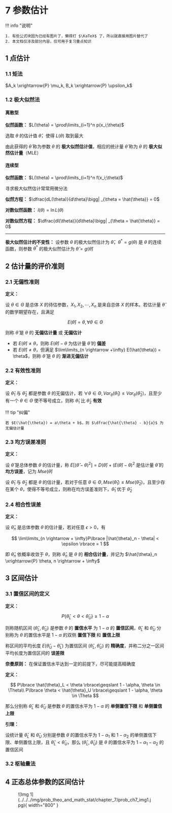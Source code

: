 # 7 参数估计

<!-- !!! tip "说明"

    此文档正在更新中…… -->

!!! info "说明"

    1. 有些公式块因为已经有图片了，懒得打 $\KaTeX$ 了，所以就直接用图片替代了
    2. 本文档仅涉及部分内容，仅可用于复习重点知识

## 1 点估计

### 1.1 矩法

$A_k \xrightarrow{P} \mu_k, B_k \xrightarrow{P} \upsilon_k$

### 1.2 极大似然法

#### 离散型

**似然函数：** $L(\theta) = \prod\limits_{i=1}^n p(x_i;\theta)$

选取 $\theta$ 的估计值 $\hat{\theta}$，使得 $L(\theta)$ 取到最大

由此获得的 $\hat{\theta}$ 称为参数 $\theta$ 的 **极大似然估计值**，相应的统计量 $\hat{\theta}$ 称为 $\theta$ 的 **极大似然估计量**（MLE）

#### 连续型

**似然函数：** $L(\theta) = \prod\limits_{i=1}^n f(x_i;\theta)$

寻求极大似然估计常常用微分法

**似然方程：** $\dfrac{dL(\theta)}{d\theta}\bigg| _{\theta = \hat{\theta}} = 0$

**对数似然函数：** $l(\theta) = \ln L(\theta)$

**对数似然方程：** $\dfrac{dl(\theta)}{d\theta}\bigg| _{\theta = \hat{\theta}} = 0$

---

**极大似然估计的不变性：** 设参数 $\theta$ 的极大似然估计为 $\hat{\theta}$，$\theta^* = g(\theta)$ 是 $\theta$ 的连续函数，则参数 $\theta^*$ 的极大似然估计为 $\hat{\theta} = g(\hat{\theta})$

## 2 估计量的评价准则

### 2.1 无偏性准则

**定义：**

设 $\theta \in \Theta$ 是总体 $X$ 的待估参数，$X_1,X_2,\cdots,X_n$ 是来自总体 $X$ 的样本。若估计量 $\hat{\theta}$ 的数学期望存在，且满足

$$
E(\hat{\theta}) = \theta, \forall\theta \in \Theta
$$

则称 $\hat{\theta}$ 是 $\theta$ 的 **无偏估计量** 或 **无偏估计**

- 若 $E(\hat{\theta}) \not ={\theta}$，则称 $E(\hat{\theta}) - \theta$ 为估计量 $\hat{\theta}$ 的 **偏差**
- 若 $E(\hat{\theta}) \not ={\theta}$，但满足 $\lim\limits_{n \rightarrow +\infty} E(\hat{\theta}) = \theta$，则称 $\hat{\theta}$ 是 $\theta$ 的 **渐进无偏估计**

### 2.2 有效性准则

**定义：**

设 $\hat{\theta}_1$ 与 $\hat{\theta}_2$ 都是参数 $\theta$ 的无偏估计，若 $\forall \theta \in \Theta, Var_\theta(\hat{\theta}_1) \leqslant Var_\theta(\hat{\theta}_2)$，且至少有一个 $\theta \in \Theta$ 使不等号成立，则称 $\hat{\theta}_1$ 比 $\hat{\theta}_2$ **有效**

!!! tip "纠偏"

    若 $E(\hat{\theta}) = a\theta + b$，则 $\dfrac{\hat{\theta} - b}{a}$ 为无偏估计量

### 2.3 均方误差准则

**定义：**

设 $\hat\theta$ 是总体参数 $\theta$ 的估计量，称 $E[(\hat{\theta} - \theta)^2] = D(\hat{\theta}) + (E(\hat{\theta}) - \theta)^2$ 是估计量 $\hat{\theta}$ 的 **均方误差**，记为 $Mse(\hat{\theta})$

设 $\hat{\theta}_1$ 与 $\hat{\theta}_2$ 都是 $\theta$ 的估计量，若对于任意 $\theta \in \Theta, Mse(\hat{\theta}_1) \leqslant Mse(\hat{\theta}_2)$，且至少存在某个 $\theta$，使得不等号成立，则称在均方误差准则下，$\hat{\theta}_1$ 优于 $\hat{\theta}_2$ 

### 2.4 相合性误差

**定义：**

设 $\hat{\theta}_n$ 是总体参数 $\theta$ 的估计量，若对任意 $\epsilon > 0$，有

$$
\lim\limits_{n \rightarrow + \infty}P\lbrace |\hat{\theta}_n - \theta| < \epsilon \rbrace = 1
$$

即 $\hat{\theta}_n$ 依概率收敛于 $\theta$，则称 $\hat{\theta}_n$ 是 $\theta$ 的 **相合估计量**，并记为 $\hat{\theta}_n \xrightarrow{P} \theta, n \rightarrow + \infty$

## 3 区间估计

### 3.1 置信区间的定义

**定义：**

$$
P\lbrace \hat{\theta}_L < \theta < \hat{\theta}_U \rbrace \geqslant 1 - \alpha
$$

则称随机区间 $(\hat{\theta}_L, \hat{\theta}_U)$ 是参数 $\theta$ 的 **置信水平** 为 $1 - \alpha$ 的 **置信区间**，$\hat{\theta}_L$ 和 $\hat{\theta}_U$ 分别称为 $\theta$ 的置信水平是 $1 - \alpha$ 的双侧 **置信下限** 和 **置信上限**

称区间的平均长度 $E(\hat{\theta}_U - \hat{\theta}_L)$ 为置信区间 $(\hat{\theta}_L, \hat{\theta}_U)$ 的 **精确度**，并称二分之一区间平均长度为置信区间的 **误差限**

**奈曼原则：** 在保证置信水平达到一定的前提下，尽可能提高精确度

**定义：**

$$
P\lbrace \hat{\theta}_L < \theta \rbrace\geqslant 1 - \alpha, \theta \in \Theta\\
P\lbrace \theta < \hat{\theta}_U \rbrace\geqslant 1 - \alpha, \theta \in \Theta
$$

那么分别称 $\hat{\theta}_L$ 和 $\hat{\theta}_U$ 是参数 $\theta$ 的置信水平为 $1 - \alpha$ 的 **单侧置信下限** 和 **单侧置信上限**

**引理：**

设统计量 $\hat{\theta}_L$ 和 $\hat{\theta}_U$ 分别是参数 $\theta$ 的置信水平为 $1 - \alpha_1$ 和  $1 - \alpha_2$ 的单侧置信下限、单侧置信上限，且 $\hat{\theta}_L < \hat{\theta}_U$，那么 $(\hat{\theta}_L,\hat{\theta}_U)$ 是 $\theta$ 的置信水平为 $1-\alpha_1-\alpha_2$ 的置信区间

### 3.2 枢轴量法

## 4 正态总体参数的区间估计

<figure markdown="span">
    ![Img 1](../../../img/prob_theo_and_math_stat/chapter_7/prob_ch7_img1.jpg){ width="800" }
</figure>
